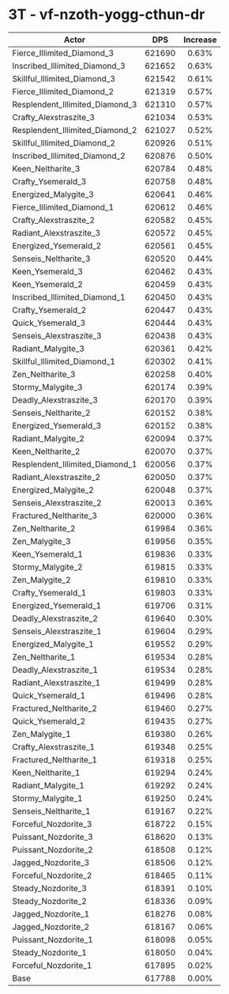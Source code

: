 # 3T - vf-nzoth-yogg-cthun-dr
| Actor | DPS | Increase |
|---|:---:|:---:|
|Fierce_Illimited_Diamond_3|621690|0.63%|
|Inscribed_Illimited_Diamond_3|621652|0.63%|
|Skillful_Illimited_Diamond_3|621542|0.61%|
|Fierce_Illimited_Diamond_2|621319|0.57%|
|Resplendent_Illimited_Diamond_3|621310|0.57%|
|Crafty_Alexstraszite_3|621034|0.53%|
|Resplendent_Illimited_Diamond_2|621027|0.52%|
|Skillful_Illimited_Diamond_2|620926|0.51%|
|Inscribed_Illimited_Diamond_2|620876|0.50%|
|Keen_Neltharite_3|620784|0.48%|
|Crafty_Ysemerald_3|620758|0.48%|
|Energized_Malygite_3|620641|0.46%|
|Fierce_Illimited_Diamond_1|620612|0.46%|
|Crafty_Alexstraszite_2|620582|0.45%|
|Radiant_Alexstraszite_3|620572|0.45%|
|Energized_Ysemerald_2|620561|0.45%|
|Senseis_Neltharite_3|620520|0.44%|
|Keen_Ysemerald_3|620462|0.43%|
|Keen_Ysemerald_2|620459|0.43%|
|Inscribed_Illimited_Diamond_1|620450|0.43%|
|Crafty_Ysemerald_2|620447|0.43%|
|Quick_Ysemerald_3|620444|0.43%|
|Senseis_Alexstraszite_3|620438|0.43%|
|Radiant_Malygite_3|620361|0.42%|
|Skillful_Illimited_Diamond_1|620302|0.41%|
|Zen_Neltharite_3|620258|0.40%|
|Stormy_Malygite_3|620174|0.39%|
|Deadly_Alexstraszite_3|620170|0.39%|
|Senseis_Neltharite_2|620152|0.38%|
|Energized_Ysemerald_3|620152|0.38%|
|Radiant_Malygite_2|620094|0.37%|
|Keen_Neltharite_2|620070|0.37%|
|Resplendent_Illimited_Diamond_1|620056|0.37%|
|Radiant_Alexstraszite_2|620050|0.37%|
|Energized_Malygite_2|620048|0.37%|
|Senseis_Alexstraszite_2|620013|0.36%|
|Fractured_Neltharite_3|620000|0.36%|
|Zen_Neltharite_2|619984|0.36%|
|Zen_Malygite_3|619956|0.35%|
|Keen_Ysemerald_1|619836|0.33%|
|Stormy_Malygite_2|619815|0.33%|
|Zen_Malygite_2|619810|0.33%|
|Crafty_Ysemerald_1|619803|0.33%|
|Energized_Ysemerald_1|619706|0.31%|
|Deadly_Alexstraszite_2|619640|0.30%|
|Senseis_Alexstraszite_1|619604|0.29%|
|Energized_Malygite_1|619552|0.29%|
|Zen_Neltharite_1|619534|0.28%|
|Deadly_Alexstraszite_1|619534|0.28%|
|Radiant_Alexstraszite_1|619499|0.28%|
|Quick_Ysemerald_1|619496|0.28%|
|Fractured_Neltharite_2|619460|0.27%|
|Quick_Ysemerald_2|619435|0.27%|
|Zen_Malygite_1|619380|0.26%|
|Crafty_Alexstraszite_1|619348|0.25%|
|Fractured_Neltharite_1|619318|0.25%|
|Keen_Neltharite_1|619294|0.24%|
|Radiant_Malygite_1|619292|0.24%|
|Stormy_Malygite_1|619250|0.24%|
|Senseis_Neltharite_1|619167|0.22%|
|Forceful_Nozdorite_3|618722|0.15%|
|Puissant_Nozdorite_3|618620|0.13%|
|Puissant_Nozdorite_2|618508|0.12%|
|Jagged_Nozdorite_3|618506|0.12%|
|Forceful_Nozdorite_2|618465|0.11%|
|Steady_Nozdorite_3|618391|0.10%|
|Steady_Nozdorite_2|618336|0.09%|
|Jagged_Nozdorite_1|618276|0.08%|
|Jagged_Nozdorite_2|618167|0.06%|
|Puissant_Nozdorite_1|618098|0.05%|
|Steady_Nozdorite_1|618050|0.04%|
|Forceful_Nozdorite_1|617895|0.02%|
|Base|617788|0.00%|

